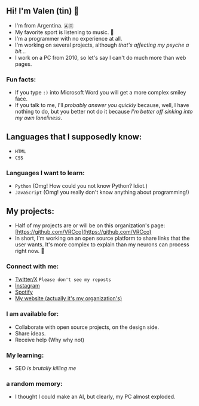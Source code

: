 ## Hi! I'm Valen (tin) 👋

- I'm from Argentina. 🇦🇷
- My favorite sport is listening to music. 🎵
- I'm a programmer with no experience at all.
- I'm working on several projects, although *that's affecting my psyche a bit...*
- I work on a PC from 2010, so let's say I can't do much more than web pages.

### Fun facts:
- If you type `:)` into Microsoft Word you will get a more complex smiley face.
- If you talk to me, I'll *probably answer you quickly* because, well, I have nothing to do, but you better not do it because *I'm better off sinking into my own loneliness*.

## Languages that I supposedly know:
- `HTML`
- `CSS`

### Languages I want to learn:
- `Python` (Omg! How could you not know Python? Idiot.)
- `JavaScript` (Omg! you really don't know anything about programming!)

## My projects:
- Half of my projects are or will be on this organization's page: [https://github.com/VRCco](https://github.com/VRCco)
- In short, I'm working on an open source platform to share links that the user wants. It's more complex to explain than my neurons can process right now. 🧠

### Connect with me:
- [Twitter/X](https://x.com/valen_rolnn) `Please don't see my reposts`
- [Instagram](https://www.instagram.com/valen_rolnn)
- [Spotify](https://open.spotify.com/user/3127w7uclpnwt6e32qrvmtg4qipm)
- [My website (actually it's my organization's)](https://vrcco.vercel.app)

### I am available for:
- Collaborate with open source projects, on the design side.
- Share ideas.
- Receive help (Why why not)

### My learning:
- SEO *is brutally killing me*

### a random memory:
- I thought I could make an AI, but clearly, my PC almost exploded.
  

